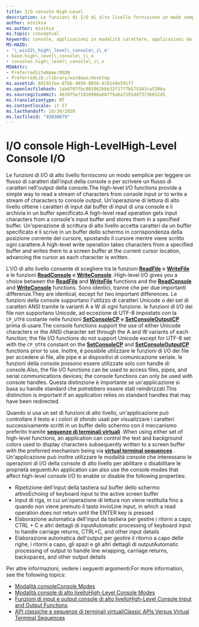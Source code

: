 ```yaml
---
title: I/O console High-Level
description: Le funzioni di I/O di alto livello forniscono un modo semplice per leggere un flusso di caratteri dall'input della console o per scrivere un flusso di caratteri nell'output della console.
author: miniksa
ms.author: miniksa
ms.topic: conceptual
keywords: console, applicazioni in modalità carattere, applicazioni da riga di comando, applicazioni di terminale, api della console
MS-HAID:
- '\_win32\_high\_level\_console\_i\_o'
- base.high\_level\_console\_i\_o
- consoles.high\_level\_console\_i\_o
MSHAttr:
- PreferredSiteName:MSDN
- PreferredLib:/library/windows/desktop
ms.assetid: 6d191fee-87bb-4659-8056-910149e591f7
ms.openlocfilehash: 1ab8707fbc801962bbb32f17f7b575343ca530ba
ms.sourcegitcommit: 463975e71920908a6bff9a6a7291ddf3736652d5
ms.translationtype: MT
ms.contentlocale: it-IT
ms.lasthandoff: 10/30/2020
ms.locfileid: "93038679"
---
```

# <a name="high-level-console-io"></a><span data-ttu-id="7bbca-104">I/O console High-Level</span><span class="sxs-lookup"><span data-stu-id="7bbca-104">High-Level Console I/O</span></span>

<span data-ttu-id="7bbca-105">Le funzioni di I/O di alto livello forniscono un modo semplice per leggere un flusso di caratteri dall'input della console o per scrivere un flusso di caratteri nell'output della console.</span><span class="sxs-lookup"><span data-stu-id="7bbca-105">The high-level I/O functions provide a simple way to read a stream of characters from console input or to write a stream of characters to console output.</span></span> <span data-ttu-id="7bbca-106">Un'operazione di lettura di alto livello ottiene i caratteri di input dal buffer di input di una console e li archivia in un buffer specificato.</span><span class="sxs-lookup"><span data-stu-id="7bbca-106">A high-level read operation gets input characters from a console's input buffer and stores them in a specified buffer.</span></span> <span data-ttu-id="7bbca-107">Un'operazione di scrittura di alto livello accetta caratteri da un buffer specificato e li scrive in un buffer dello schermo in corrispondenza della posizione corrente del cursore, spostando il cursore mentre viene scritto ogni carattere.</span><span class="sxs-lookup"><span data-stu-id="7bbca-107">A high-level write operation takes characters from a specified buffer and writes them to a screen buffer at the current cursor location, advancing the cursor as each character is written.</span></span>

<span data-ttu-id="7bbca-108">L'I/O di alto livello consente di scegliere tra le funzioni [**ReadFile**](https://msdn.microsoft.com/library/windows/desktop/aa365467) e [**WriteFile**](https://msdn.microsoft.com/library/windows/desktop/aa365747) e le funzioni [**ReadConsole**](readconsole.md) e [**WriteConsole**](writeconsole.md) .</span><span class="sxs-lookup"><span data-stu-id="7bbca-108">High-level I/O gives you a choice between the [**ReadFile**](https://msdn.microsoft.com/library/windows/desktop/aa365467) and [**WriteFile**](https://msdn.microsoft.com/library/windows/desktop/aa365747) functions and the [**ReadConsole**](readconsole.md) and [**WriteConsole**](writeconsole.md) functions.</span></span> <span data-ttu-id="7bbca-109">Sono identici, tranne che per due importanti differenze.</span><span class="sxs-lookup"><span data-stu-id="7bbca-109">They are identical, except for two important differences.</span></span> <span data-ttu-id="7bbca-110">Le funzioni della console supportano l'utilizzo di caratteri Unicode o del set di caratteri ANSI tramite le varianti A e W di ogni funzione. le funzioni di I/O dei file non supportano Unicode, ad eccezione di UTF-8 impostato con la `CP_UTF8` costante nelle funzioni **[SetConsoleCP](setconsolecp.md)** e **[SetConsoleOutputCP](setconsoleoutputcp.md)** prima di usare.</span><span class="sxs-lookup"><span data-stu-id="7bbca-110">The console functions support the use of either Unicode characters or the ANSI character set through the A and W variants of each function; the file I/O functions do not support Unicode except for UTF-8 set with the `CP_UTF8` constant on the **[SetConsoleCP](setconsolecp.md)** and **[SetConsoleOutputCP](setconsoleoutputcp.md)** functions prior to use.</span></span> <span data-ttu-id="7bbca-111">Inoltre, è possibile utilizzare le funzioni di I/O dei file per accedere ai file, alle pipe e ai dispositivi di comunicazione seriale. le funzioni della console possono essere utilizzate solo con handle di console.</span><span class="sxs-lookup"><span data-stu-id="7bbca-111">Also, the file I/O functions can be used to access files, pipes, and serial communications devices; the console functions can only be used with console handles.</span></span> <span data-ttu-id="7bbca-112">Questa distinzione è importante se un'applicazione si basa su handle standard che potrebbero essere stati reindirizzati.</span><span class="sxs-lookup"><span data-stu-id="7bbca-112">This distinction is important if an application relies on standard handles that may have been redirected.</span></span>

<span data-ttu-id="7bbca-113">Quando si usa un set di funzioni di alto livello, un'applicazione può controllare il testo e i colori di sfondo usati per visualizzare i caratteri successivamente scritti in un buffer dello schermo con il meccanismo preferito tramite **[sequenze di terminali virtuali](console-virtual-terminal-sequences.md)** .</span><span class="sxs-lookup"><span data-stu-id="7bbca-113">When using either set of high-level functions, an application can control the text and background colors used to display characters subsequently written to a screen buffer with the preferred mechanism being via **[virtual terminal sequences](console-virtual-terminal-sequences.md)** .</span></span> <span data-ttu-id="7bbca-114">Un'applicazione può inoltre utilizzare le modalità console che interessano le operazioni di I/O della console di alto livello per abilitare o disabilitare le proprietà seguenti:</span><span class="sxs-lookup"><span data-stu-id="7bbca-114">An application can also use the console modes that affect high-level console I/O to enable or disable the following properties:</span></span>

- <span data-ttu-id="7bbca-115">Ripetizione dell'input della tastiera sul buffer dello schermo attivo</span><span class="sxs-lookup"><span data-stu-id="7bbca-115">Echoing of keyboard input to the active screen buffer</span></span>
- <span data-ttu-id="7bbca-116">Input di riga, in cui un'operazione di lettura non viene restituita fino a quando non viene premuto il tasto invio</span><span class="sxs-lookup"><span data-stu-id="7bbca-116">Line input, in which a read operation does not return until the ENTER key is pressed</span></span>
- <span data-ttu-id="7bbca-117">Elaborazione automatica dell'input da tastiera per gestire i ritorni a capo, CTRL + C e altri dettagli di input</span><span class="sxs-lookup"><span data-stu-id="7bbca-117">Automatic processing of keyboard input to handle carriage returns, CTRL+C, and other input details</span></span>
- <span data-ttu-id="7bbca-118">Elaborazione automatica dell'output per gestire il ritorno a capo delle righe, i ritorni a capo, gli spazi e gli altri dettagli di output</span><span class="sxs-lookup"><span data-stu-id="7bbca-118">Automatic processing of output to handle line wrapping, carriage returns, backspaces, and other output details</span></span>

<span data-ttu-id="7bbca-119">Per altre informazioni, vedere i seguenti argomenti:</span><span class="sxs-lookup"><span data-stu-id="7bbca-119">For more information, see the following topics:</span></span>

- [<span data-ttu-id="7bbca-120">Modalità console</span><span class="sxs-lookup"><span data-stu-id="7bbca-120">Console Modes</span></span>](console-modes.md)
- [<span data-ttu-id="7bbca-121">Modalità console di alto livello</span><span class="sxs-lookup"><span data-stu-id="7bbca-121">High-Level Console Modes</span></span>](high-level-console-modes.md)
- [<span data-ttu-id="7bbca-122">Funzioni di input e output console di alto livello</span><span class="sxs-lookup"><span data-stu-id="7bbca-122">High-Level Console Input and Output Functions</span></span>](high-level-console-input-and-output-functions.md)
- [<span data-ttu-id="7bbca-123">API classiche e sequenze di terminali virtuali</span><span class="sxs-lookup"><span data-stu-id="7bbca-123">Classic APIs Versus Virtual Terminal Sequences</span></span>](classic-vs-vt.md)
